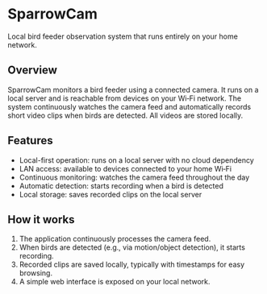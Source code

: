 # SparrowCam

Local bird feeder observation system that runs entirely on your home network.

## Overview
SparrowCam monitors a bird feeder using a connected camera. It runs on a local server and is reachable from devices on your Wi‑Fi network. The system continuously watches the camera feed and automatically records short video clips when birds are detected. All videos are stored locally.

## Features
- Local-first operation: runs on a local server with no cloud dependency
- LAN access: available to devices connected to your home Wi‑Fi
- Continuous monitoring: watches the camera feed throughout the day
- Automatic detection: starts recording when a bird is detected
- Local storage: saves recorded clips on the local server

## How it works
1. The application continuously processes the camera feed.
2. When birds are detected (e.g., via motion/object detection), it starts recording.
3. Recorded clips are saved locally, typically with timestamps for easy browsing.
4. A simple web interface is exposed on your local network.
